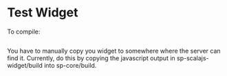 # Test Widget #
To compile:
```sbt ~fastOptJS
```
You have to manually copy you widget to somewhere where the server can find it. Currently, do this by copying the javascript output in sp-scalajs-widget/build into sp-core/build.
